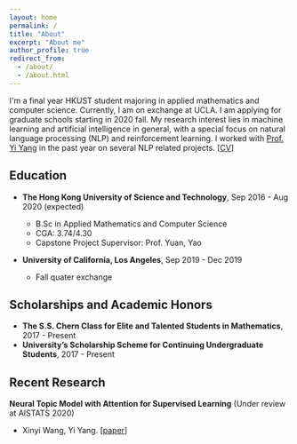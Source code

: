 ```yaml
---
layout: home
permalink: /
title: "About"
excerpt: "About me"
author_profile: true
redirect_from: 
  - /about/
  - /about.html
---
```


I'm a final year HKUST student majoring in applied mathematics and computer science. Currently, I am on exchange at UCLA. I am applying for graduate schools starting in 2020 fall. My research interest lies in machine learning and artificial intelligence in general, with a special focus on natural language processing (NLP) and reinforcement learning. I worked with [Prof. Yi Yang](https://scholar.google.com/citations?user=Prh_dHkAAAAJ&hl=en) in the past year on several NLP related projects. \[[CV](/pdf/Resume.pdf)\]

## Education 

* **The Hong Kong University of Science and Technology**, Sep 2016 - Aug 2020 (expected)
  * B.Sc in Applied Mathematics and Computer Science
  * CGA: 3.74/4.30
  * Capstone Project Supervisor: Prof. Yuan, Yao 

* **University of California, Los Angeles**, Sep 2019 - Dec 2019
  * Fall quater exchange

## Scholarships and Academic Honors

* **The S.S. Chern Class for Elite and Talented Students in Mathematics**, 2017 - Present
* **University’s Scholarship Scheme for Continuing Undergraduate Students**, 2017 - Present

## Recent Research

**Neural Topic Model with Attention for Supervised Learning** (Under review at AISTATS 2020)
* Xinyi Wang, Yi Yang. \[[paper](/pdf/Neural_Topic_Attention_Model_for_Supervised_Learning.pdf)\]